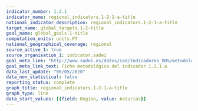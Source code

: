 ```yaml
---
indicator_number: 1.2.1
indicator_name: regional_indicators.1-2-1-a-title
national_indicator_description: regional_indicators.1-2-1-a-title
target_name: global_targets.1-2-title
goal_name: global_goals.1-title
computation_units: units.PT
national_geographical_coverage: regional
source_active_1: true
source_organisation_1: indicator.sadei
goal_meta_link: "http://www.sadei.es/datos/sad/Indicadores_ODS/metodologia/1.2.1.a.pdf"
goal_meta_link_text: Ficha metodológica del indicador 1.2.1.a
data_last_update: "06/05/2020"
data_non_statistical: false
reporting_status: complete
graph_title: regional_indicators.1-2-1-a-title
graph_type: line
data_start_values: [{field: Region, value: Asturias}]
---
```

